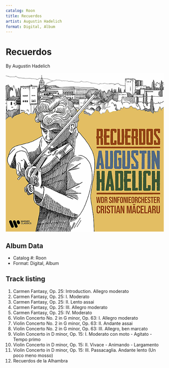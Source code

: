 ```yaml
---
catalog: Roon
title: Recuerdos
artist: Augustin Hadelich
format: Digital, Album
---
```


# Recuerdos

By Augustin Hadelich

![](../../assets/albumcovers/Augustin_Hadelich-Recuerdos.png)

## Album Data

- Catalog #: Roon
- Format: Digital, Album


## Track listing


1. Carmen Fantasy, Op. 25: Introduction. Allegro moderato
2. Carmen Fantasy, Op. 25: I. Moderato
3. Carmen Fantasy, Op. 25: II. Lento assai
4. Carmen Fantasy, Op. 25: III. Allegro moderato
5. Carmen Fantasy, Op. 25: IV. Moderato
6. Violin Concerto No. 2 in G minor, Op. 63: I. Allegro moderato
7. Violin Concerto No. 2 in G minor, Op. 63: II. Andante assai
8. Violin Concerto No. 2 in G minor, Op. 63: III. Allegro, ben marcato
9. Violin Concerto in D minor, Op. 15: I. Moderato con moto - Agitato - Tempo primo
10. Violin Concerto in D minor, Op. 15: II. Vivace - Animando - Largamento
11. Violin Concerto in D minor, Op. 15: III. Passacaglia. Andante lento (Un poco meno mosso)
12. Recuerdos de la Alhambra

